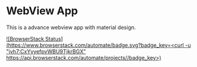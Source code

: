 WebView App
===========

This is a advance webview app with material design. 

[![BrowserStack Status](https://www.browserstack.com/automate/badge.svg?badge_key=<curl -u "jvh7:CxYvyefpvWBU9TjkrBGX" https://api.browserstack.com/automate/projects/<project-id>/badge_key>)](https://www.browserstack.com/automate/public-build/<badge_key>)

